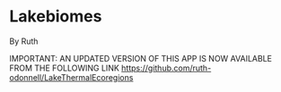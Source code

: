 # Lakebiomes

By Ruth

IMPORTANT: AN UPDATED VERSION OF THIS APP IS NOW AVAILABLE FROM THE FOLLOWING LINK
https://github.com/ruth-odonnell/LakeThermalEcoregions
